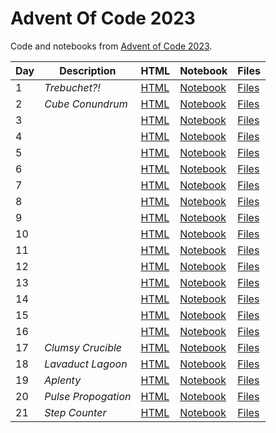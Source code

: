 # Advent Of Code 2023


Code and notebooks from [Advent of Code 2023](https://adventofcode.com/2023).

| Day | Description | HTML | Notebook | Files |
| --- | --- | --- | --- | --- |
| 1 | *Trebuchet?!* | [HTML](https://exitingbear.github.io/AdventOfCode2023/Day-1.nb.html) | [Notebook](<Day 1/Day1.Rmd>) | [Files](<Day 1>) |
| 2 | *Cube Conundrum* | [HTML](https://exitingbear.github.io/AdventOfCode2023/Day-2.nb.html) | [Notebook](<Day 2/Day2.Rmd>) | [Files](<Day 2>) |
| 3 |    | [HTML](https://exitingbear.github.io/AdventOfCode2023/Day-3.nb.html) | [Notebook](<Day 3/Day3.Rmd>) | [Files](<Day 3>) |
| 4 |    | [HTML](https://exitingbear.github.io/AdventOfCode2023/Day-4.nb.html) | [Notebook](<Day 4/Day4.Rmd>) | [Files](<Day 4>) |
| 5 |    | [HTML](https://exitingbear.github.io/AdventOfCode2023/Day-5.nb.html) | [Notebook](<Day 5/Day5.Rmd>) | [Files](<Day 5>) |
| 6 |    | [HTML](https://exitingbear.github.io/AdventOfCode2023/Day-6.nb.html) | [Notebook](<Day 6/Day6.Rmd>) | [Files](<Day 6>) |
| 7 |    | [HTML](https://exitingbear.github.io/AdventOfCode2023/Day-7.nb.html) | [Notebook](<Day 7/Day7.Rmd>) | [Files](<Day 7>) |
| 8 |    | [HTML](https://exitingbear.github.io/AdventOfCode2023/Day-8.nb.html) | [Notebook](<Day 8/Day8.Rmd>) | [Files](<Day 8>) |
| 9 |    | [HTML](https://exitingbear.github.io/AdventOfCode2023/Day-9.nb.html) | [Notebook](<Day 9/Day9.Rmd>) | [Files](<Day 9>) |
| 10 |    | [HTML](https://exitingbear.github.io/AdventOfCode2023/Day-10.nb.html) | [Notebook](<Day 10/Day10.Rmd>) | [Files](<Day 10>) |
| 11 |    | [HTML](https://exitingbear.github.io/AdventOfCode2023/Day-11.nb.html) | [Notebook](<Day 11/Day11.Rmd>) | [Files](<Day 11>) |
| 12 |    | [HTML](https://exitingbear.github.io/AdventOfCode2023/Day-12.nb.html) | [Notebook](<Day 12/Day12.Rmd>) | [Files](<Day 12>) |
| 13 |    | [HTML](https://exitingbear.github.io/AdventOfCode2023/Day-13.nb.html) | [Notebook](<Day 13/Day13.Rmd>) | [Files](<Day 13>) |
| 14 |    | [HTML](https://exitingbear.github.io/AdventOfCode2023/Day-14.nb.html) | [Notebook](<Day 14/Day14.Rmd>) | [Files](<Day 14>) |
| 15 |    | [HTML](https://exitingbear.github.io/AdventOfCode2023/Day-15.nb.html) | [Notebook](<Day 15/Day15.Rmd>) | [Files](<Day 15>) |
| 16 |    | [HTML](https://exitingbear.github.io/AdventOfCode2023/Day-16.nb.html) | [Notebook](<Day 16/Day16.Rmd>) | [Files](<Day 16>) |
| 17 | *Clumsy Crucible* | [HTML](https://exitingbear.github.io/AdventOfCode2023/Day-17.nb.html) | [Notebook](<Day 17/Day17.Rmd>) | [Files](<Day 17>) |
| 18 | *Lavaduct Lagoon* | [HTML](https://exitingbear.github.io/AdventOfCode2023/Day-18.nb.html) | [Notebook](<Day 18/Day18.Rmd>) | [Files](<Day 18>) |
| 19 | *Aplenty* | [HTML](https://exitingbear.github.io/AdventOfCode2023/Day-19.nb.html) | [Notebook](<Day 19/Day19.Rmd>) | [Files](<Day 19>) |
| 20 | *Pulse Propogation* | [HTML](https://exitingbear.github.io/AdventOfCode2023/Day-20.nb.html) | [Notebook](<Day 20/Day20.Rmd>) | [Files](<Day 20>) |
| 21 | *Step Counter* | [HTML](https://exitingbear.github.io/AdventOfCode2023/Day-20.nb.html) | [Notebook](<Day 21/Day21.Rmd>) | [Files](<Day 21>) |
